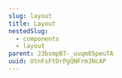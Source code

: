 ```yaml
---
slug: layout
title: Layout
nestedSlug:
  - components
  - layout
parent: J3bsmpB7-_uuqm05peuTA
uuid: UtnFsFtDrPgQNFrm3NcAP
---
```

